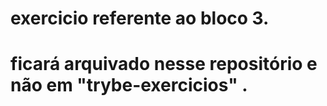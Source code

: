 # exercicio referente ao bloco 3. 

# ficará arquivado nesse repositório e não em "trybe-exercicios" .